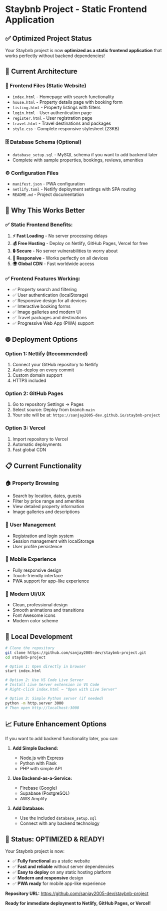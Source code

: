 # Staybnb Project - Static Frontend Application

## ✅ Optimized Project Status

Your Staybnb project is now **optimized as a static frontend application** that works perfectly without backend dependencies!

## 🎯 Current Architecture

### 📁 Frontend Files (Static Website)
- `index.html` - Homepage with search functionality
- `house.html` - Property details page with booking form
- `listing.html` - Property listings with filters
- `login.html` - User authentication page  
- `register.html` - User registration page
- `travel.html` - Travel destinations and packages
- `style.css` - Complete responsive stylesheet (23KB)

### 🗄️ Database Schema (Optional)
- `database_setup.sql` - MySQL schema if you want to add backend later
- Complete with sample properties, bookings, reviews, amenities

### ⚙️ Configuration Files
- `manifest.json` - PWA configuration
- `netlify.toml` - Netlify deployment settings with SPA routing
- `README.md` - Project documentation

## 🚀 Why This Works Better

### ✅ **Static Frontend Benefits:**
1. **⚡ Fast Loading** - No server processing delays
2. **💰 Free Hosting** - Deploy on Netlify, GitHub Pages, Vercel for free
3. **🔒 Secure** - No server vulnerabilities to worry about
4. **📱 Responsive** - Works perfectly on all devices
5. **🌍 Global CDN** - Fast worldwide access

### ✅ **Frontend Features Working:**
- ✅ Property search and filtering
- ✅ User authentication (localStorage)
- ✅ Responsive design for all devices
- ✅ Interactive booking forms
- ✅ Image galleries and modern UI
- ✅ Travel packages and destinations
- ✅ Progressive Web App (PWA) support

## 🌐 Deployment Options

### **Option 1: Netlify (Recommended)**
1. Connect your GitHub repository to Netlify
2. Auto-deploy on every commit
3. Custom domain support
4. HTTPS included

### **Option 2: GitHub Pages**
1. Go to repository Settings → Pages
2. Select source: Deploy from branch `main`
3. Your site will be at: `https://sanjay2005-dev.github.io/staybnb-project`

### **Option 3: Vercel**
1. Import repository to Vercel
2. Automatic deployments
3. Fast global CDN

## 📋 Current Functionality

### 🏠 **Property Browsing**
- Search by location, dates, guests
- Filter by price range and amenities
- View detailed property information
- Image galleries and descriptions

### 👤 **User Management**
- Registration and login system
- Session management with localStorage
- User profile persistence

### 📱 **Mobile Experience**
- Fully responsive design
- Touch-friendly interface
- PWA support for app-like experience

### 🎨 **Modern UI/UX**
- Clean, professional design
- Smooth animations and transitions
- Font Awesome icons
- Modern color scheme

## 🔧 Local Development

```bash
# Clone the repository
git clone https://github.com/sanjay2005-dev/staybnb-project.git
cd staybnb-project

# Option 1: Open directly in browser
start index.html

# Option 2: Use VS Code Live Server
# Install Live Server extension in VS Code
# Right-click index.html → "Open with Live Server"

# Option 3: Simple Python server (if needed)
python -m http.server 3000
# Then open http://localhost:3000
```

## 📈 Future Enhancement Options

If you want to add backend functionality later, you can:

1. **Add Simple Backend:**
   - Node.js with Express
   - Python with Flask
   - PHP with simple API

2. **Use Backend-as-a-Service:**
   - Firebase (Google)
   - Supabase (PostgreSQL)
   - AWS Amplify

3. **Add Database:**
   - Use the included `database_setup.sql`
   - Connect with any backend technology

## 🎉 Status: **OPTIMIZED & READY!**

Your Staybnb project is now:
- ✅ **Fully functional** as a static website
- ✅ **Fast and reliable** without server dependencies
- ✅ **Easy to deploy** on any static hosting platform
- ✅ **Modern and responsive** design
- ✅ **PWA ready** for mobile app-like experience

**Repository URL:** https://github.com/sanjay2005-dev/staybnb-project

**Ready for immediate deployment to Netlify, GitHub Pages, or Vercel!**